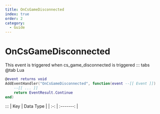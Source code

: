 ```yaml
---
title: OnCsGameDisconnected
index: true
order: 2
category:
  - Guide
---
```


# OnCsGameDisconnected
This event is triggered when cs_game_disconnected is triggered
::: tabs
@tab Lua
```lua
@event returns void
AddEventHandler("OnCsGameDisconnected", function(event --[[ Event ]])
    --[[ ... ]]
    return EventResult.Continue
end)
```

:::
| Key | Data Type |
| :-: | :-------: |